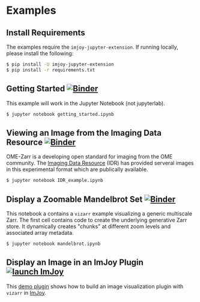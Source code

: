 # Examples

## Install Requirements

The examples require the `imjoy-jupyter-extension`. If running locally, please install the following:

```bash
$ pip install -U imjoy-jupyter-extension
$ pip install -r requirements.txt
```

## Getting Started [![Binder](https://mybinder.org/badge_logo.svg)](https://mybinder.org/v2/gh/hms-dbmi/vizarr/master?filepath=example%2Fgetting_started.ipynb)

This example will work in the Jupyter Notebook (not jupyterlab).

```bash
$ jupyter notebook getting_started.ipynb
```

## Viewing an Image from the Imaging Data Resource [![Binder](https://mybinder.org/badge_logo.svg)](https://mybinder.org/v2/gh/hms-dbmi/vizarr/master?filepath=example%2FIDR_example.ipynb)

OME-Zarr is a developing open standard for imaging from the OME community. The [Imaging Data Resource](https://idr.openmicroscopy.org) (IDR) has provided serveral images in this experimental format which are publically available.

```bash
$ jupyter notebook IDR_example.ipynb
```

## Display a Zoomable Mandelbrot Set [![Binder](https://mybinder.org/badge_logo.svg)](https://mybinder.org/v2/gh/hms-dbmi/vizarr/master?filepath=example%2Fmandelbrot.ipynb)

This notebook a contains a `vizarr` example visualizing a generic multiscale Zarr. The first cell contains code to create the underlying generative Zarr store. It dynamically creates "chunks" at different zoom levels and associated array metadata.

```bash
$ jupyter notebook mandelbrot.ipynb
```

## Display an Image in an ImJoy Plugin [![launch ImJoy](https://imjoy.io/static/badge/launch-imjoy-badge.svg)](https://imjoy.io/#/app?workspace=vizarr&plugin=https://github.com/hms-dbmi/vizarr/blob/master/example/VizarrDemo.imjoy.html)

This [demo plugin](VizarrDemo.imjoy.html) shows how to build an image visualization plugin with `vizarr` in [ImJoy](https://imjoy.io).


